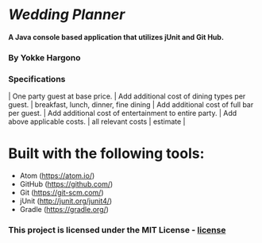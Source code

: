 # _Wedding Planner_

#### A Java console based application that utilizes jUnit and Git Hub.

### By Yokke Hargono


### Specifications

| One party guest at base price.
| Add additional cost of dining types per guest.
| breakfast, lunch, dinner, fine dining
| Add additional cost of full bar per guest.
| Add additional cost of entertainment to entire party.
| Add above applicable costs.
| all relevant costs
| estimate |
# Built with the following tools:

* Atom (https://atom.io/)
* GitHub (https://github.com/)
* Git (https://git-scm.com/)
* jUnit (http://junit.org/junit4/)
* Gradle (https://gradle.org/)

### This project is licensed under the MIT License - [license]

[license]: https://opensource.org/licenses/MIT
